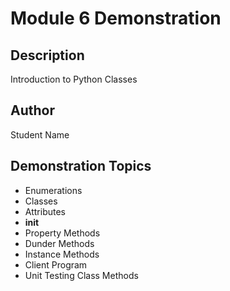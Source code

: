 # Module 6 Demonstration

## Description

Introduction to Python Classes

## Author

Student Name

## Demonstration Topics

- Enumerations
- Classes
- Attributes
- __init__
- Property Methods
- Dunder Methods
- Instance Methods
- Client Program
- Unit Testing Class Methods
